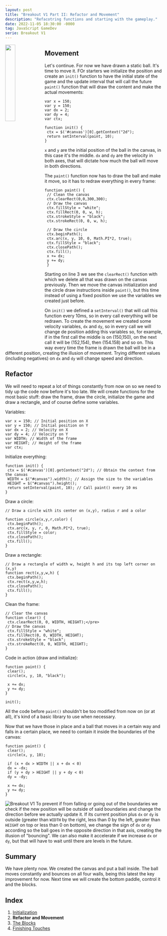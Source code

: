 ```yaml
---
layout: post
title: "Breakout V1 Part II: Refactor and Movement"
description: "Refacotring functions and starting with the gameplay."
date: 2022-11-05 18:30:00 -0000
tag: JavaScript GameDev
serie: Breakout V1
---
```

<img style="float: left; width: 25%;" src="/images/breakout1.png">

## Movement

Let's continue. For now we have drawn a static ball.  It's time to move it. FOr starters we initialize the position and create an `init()` function to have the initial state of the game and the update interval that will call the future `paint()` function that will draw the content and make the actual movements:

``````
var x = 150;
var y = 150;
var dx = 2;
var dy = 4;
var ctx;
 
function init() {
 ctx = $('#canvas')[0].getContext("2d");
 return setInterval(paint, 10);
}
``````

`x` and `y` are the initial position of the ball in the canvas, in this case it's the middle. `dx` and `dy` are the velocity in both axes, that will dictate how much the ball will move in both directions.

The `paint()` function now has to draw the ball and make it move, so it has to redraw everything in every frame:

````
function paint() {
 // Clean the canvas
 ctx.clearRect(0,0,300,300);
 // Draw the canvas
 ctx.fillStyle = "white";
 ctx.fillRect(0, 0, w, h);
 ctx.strokeStyle = "black";
 ctx.strokeRect(0, 0, w, h);
 
 // Draw the circle
 ctx.beginPath();
 ctx.arc(x, y, 10, 0, Math.PI*2, true);
 ctx.fillStyle = "black";
 ctx.closePath();
 ctx.fill();
 x += dx;
 y += dy;
 }
 `````
 
 Starting on line 3 we see the `clearRect()` function with which we delete all that was drawn on the canvas previously. Then we move the canvas initialization and the circle draw instructions inside `paint()`, but this time instead of using a fixed position we use the variables we created just before.
 
 On `init()` we defined a `setInterval()` that will call this function every 10ms, so in every call everything will be redrawn. To create the movement we created some velocity variables, `dx` and `dy`, so in every call  we will change de position adding this variables so, for example, if in the first call the middle is on (150,150), on the next call it will be (152,154), then (154.158) and so on. This way every time the frame is drawn the ball will be in a different position, creating the illusion of movement. Trying different values (including negatives) on `dx` and `dy` will change speed and direction.

## Refactor

We will need to repeat a lot of things constantly from now on so we need to tidy up the code now before it's too late. We will create functions for the most basic stuff: draw the frame, draw the circle, initialize the game and draw a rectangle, and of course define some variables.

Variables:

``````
var x = 150; // Initial position on X
var y = 150; // Initial position on Y
var dx = 2; // Velocity on X
var dy = 4; // Velocity on Y
var WIDTH; // Width of the frame
var HEIGHT; // Height of the frame
var ctx;
``````

Initialize everything:

``````
function init() {
 ctx = $('#canvas')[0].getContext("2d"); // Obtain the context from the canvas
 WIDTH = $("#canvas").width(); // Assign the size to the variables
 HEIGHT = $("#canvas").height();
 return setInterval(paint, 10); // Call paint() every 10 ms
}
``````

Draw a circle:

``````
// Draw a circle with its center on (x,y), radius r and a color 
 
function circle(x,y,r,color) {
 ctx.beginPath();
 ctx.arc(x, y, r, 0, Math.PI*2, true);
 ctx.fillStyle = color;
 ctx.closePath();
 ctx.fill();
}
``````

Draw a rectangle:

``````
// Draw a rectangle of width w, height h and its top left corner on (x,y)
function rect(x,y,w,h) {
 ctx.beginPath();
 ctx.rect(x,y,w,h);
 ctx.closePath();
 ctx.fill();
}
``````

Clean the frame:

``````
// Clear the canvas
function clear() {
 ctx.clearRect(0, 0, WIDTH, HEIGHT);</pre>
// Draw the canvas
 ctx.fillStyle = "white";
 ctx.fillRect(0, 0, WIDTH, HEIGHT);
 ctx.strokeStyle = "black";
 ctx.strokeRect(0, 0, WIDTH, HEIGHT);
}
``````

Code in action (draw and initialize):

``````
function paint() {
 clear();
 circle(x, y, 10, "black");
 
 x += dx;
 y += dy;
}
 
init();
``````

All the code before `paint()` shouldn't be too modified from now on (or at all), it's kind of a basic library to use when necessary.

Now that we have those in place and a ball that moves in a certain way and falls in a certain place, we need to contain it inside the boundaries of the canvas:

``````
function paint() {
 clear();
 circle(x, y, 10);
 
 if (x + dx > WIDTH || x + dx < 0)
 dx = -dx;
 if (y + dy > HEIGHT || y + dy < 0)
 dy = -dy;
 
 x += dx;
 y += dy;
}
``````

![Breakout V1](/images/breakoutv1-1.png) To prevent if from falling or going out of the boundaries we check if the new position will be outside of said boundaries and change the direction before we actually update it. If its current position plus `dx` or `dy` is outside (greater than `WIDTH` by the right, less than 0 by the left, greater than `HEIGHT` on top or less than 0 on bottom), we change the sign of `dx` or `dy` according so the ball goes in the opposite direction in that axis, creating the illusion of "bouncing". We can also make it accelerate if we increase `dx` or `dy`, but that will have to wait until there are levels in the future.

## Summary

We have plenty now. We created the canvas and put a ball inside. The ball moves constantly and bounces on all four walls, being this latest the key improvement for now. Next time we will create the bottom paddle, control it and the blocks.

## Index

1. [Initialization](/2022/10/15/breakout-v1-part-i)
2. **Refactor and Movement**
3. [The Blocks](/2022/11/19/breakout-v1-part-iii)
4. [Finishing Touches]()